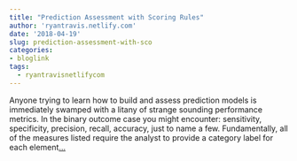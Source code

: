 ```yaml
---
title: "Prediction Assessment with Scoring Rules"
author: 'ryantravis.netlify.com'
date: '2018-04-19'
slug: prediction-assessment-with-sco
categories:
- bloglink
tags:
  - ryantravisnetlifycom
---
```


Anyone trying to learn how to build and assess prediction models is immediately swamped with a litany of strange sounding performance metrics. In the binary outcome case you might encounter: sensitivity, specificity, precision, recall, accuracy, just to name a few. Fundamentally, all of the measures listed require the analyst to provide a category label for each element[... <i class="fas fa-external-link-alt"></i>](http://ryantravis.netlify.com/post/prediction-assessment/)

